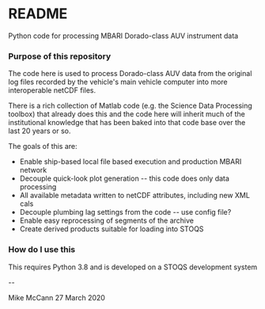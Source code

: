 # README #

Python code for processing MBARI Dorado-class AUV instrument data

### Purpose of this repository ###

The code here is used to process Dorado-class AUV data from the original
log files recorded by the vehicle's main vehicle computer into more
interoperable netCDF files.

There is a rich collection of Matlab code (e.g. the Science Data Processing
toolbox) that already does this and the code here will inherit much of the
institutional knowledge that has been baked into that code base over the
last 20 years or so.

The goals of this are:

* Enable ship-based local file based execution and production MBARI network
* Decouple quick-look plot generation -- this code does only data processing
* All available metadata written to netCDF attributes, including new XML cals
* Decouple plumbing lag settings from the code -- use config file?
* Enable easy reprocessing of segments of the archive
* Create derived products suitable for loading into STOQS


### How do I use this  ###

This requires Python 3.8 and is developed on a STOQS development system

--

Mike McCann
27 March 2020
